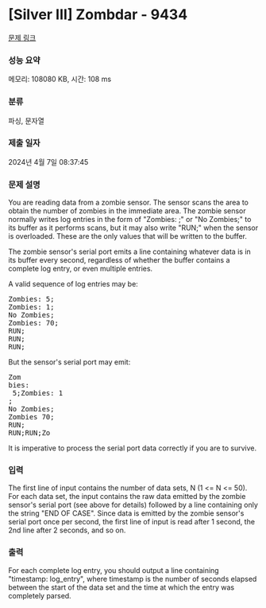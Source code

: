 # [Silver III] Zombdar - 9434 

[문제 링크](https://www.acmicpc.net/problem/9434) 

### 성능 요약

메모리: 108080 KB, 시간: 108 ms

### 분류

파싱, 문자열

### 제출 일자

2024년 4월 7일 08:37:45

### 문제 설명

<p>You are reading data from a zombie sensor. The sensor scans the area to obtain the number of zombies in the immediate area. The zombie sensor normally writes log entries in the form of "Zombies: <integer>;" or "No Zombies;" to its buffer as it performs scans, but it may also write "RUN;" when the sensor is overloaded. These are the only values that will be written to the buffer.</p>

<p>The zombie sensor's serial port emits a line containing whatever data is in its buffer every second, regardless of whether the buffer contains a complete log entry, or even multiple entries.</p>

<p>A valid sequence of log entries may be:</p>

<pre>Zombies: 5;
Zombies: 1;
No Zombies;
Zombies: 70;
RUN;
RUN;
RUN;</pre>

<p>But the sensor's serial port may emit:</p>

<pre>Zom
bies:
 5;Zombies: 1
;
No Zombies;
Zombies 70;
RUN;
RUN;RUN;Zo</pre>

<p>It is imperative to process the serial port data correctly if you are to survive.</p>

### 입력 

 <p>The first line of input contains the number of data sets, N (1 <= N <= 50). For each data set, the input contains the raw data emitted by the zombie sensor's serial port (see above for details) followed by a line containing only the string "END OF CASE". Since data is emitted by the zombie sensor's serial port once per second, the first line of input is read after 1 second, the 2nd line after 2 seconds, and so on.</p>

### 출력 

 <p>For each complete log entry, you should output a line containing "timestamp: log_entry", where timestamp is the number of seconds elapsed between the start of the data set and the time at which the entry was completely parsed.</p>

